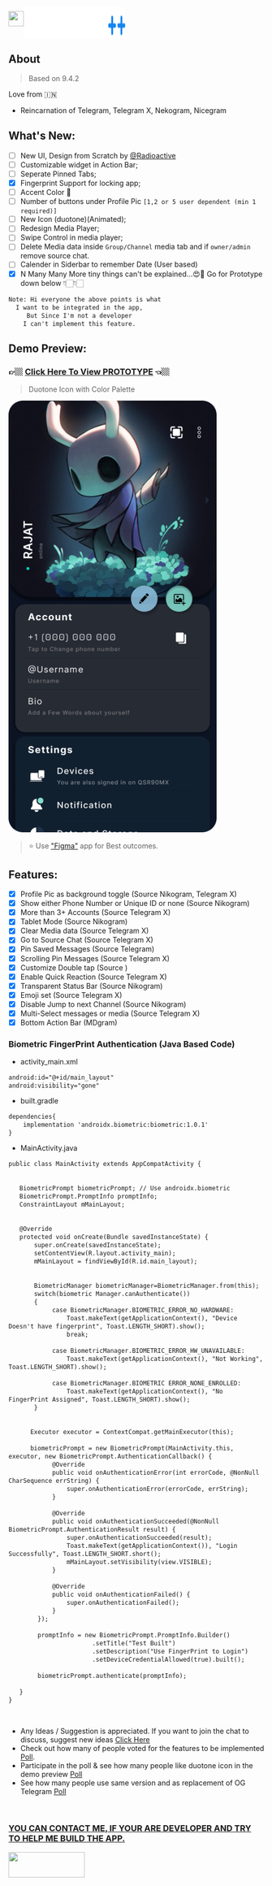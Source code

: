 # <img src="https://github.com/Coolboyrajat/Flaticons/blob/main/svg/Star%202.svg" height="30" width="30" /><img align="center" src="TeleGram ++.svg" height="60" width="200" />

## About 
>Based on 9.4.2

Love from 🇮🇳
- Reincarnation of Telegram, Telegram X, Nekogram, Nicegram 

## What's New:

- [ ] New UI, Design from Scratch by [@Radioactive](https://github.com/Coolboyrajat)
- [ ] Customizable widget in Action Bar;
- [ ] Seperate Pinned Tabs;
- [x] Fingerprint Support for locking app;
- [ ] Accent Color 🎨
- [ ] Number of buttons under Profile Pic `[1,2 or 5 user dependent (min 1 required)]`
- [ ] New Icon (duotone)(Animated);
- [ ] Redesign Media Player;
- [ ] Swipe Control in media player;
- [ ] Delete Media data inside `Group/Channel` media tab and if `owner/admin` remove source chat.
- [ ] Calender in Siderbar to remember Date (User based)
- [x] N Many Many More tiny things can't be explained...😍🥳 Go for Prototype down below 👇🏻👇🏻

```
Note: Hi everyone the above points is what 
  I want to be integrated in the app,
     But Since I'm not a developer 
    I can't implement this feature.
```

## Demo Preview: <br>

### 👉🏼 [Click Here To View PROTOTYPE](https://www.figma.com/proto/4OuObhrp6NOdEuZ1c1UGBy/Telegram?node-id=645%3A74&scaling=min-zoom&page-id=0%3A1&starting-point-node-id=645%3A74) 👈🏼
>Duotone Icon with Color Palette

<img src="Screenshot.png" height="850" width="410" /> <br>

> ⭐ Use ["Figma"](https://play.google.com/store/apps/details?id=com.figma.mirror&hl=en&gl=US&referrer=utm_source%3Dgoogle%26utm_medium%3Dorganic%26utm_term%3Dfigma+app&pcampaignid=APPU_1_ckfbY8zmHqeNseMP1-6YmAs&pli=1) app for Best outcomes.



## Features:

- [x] Profile Pic as background toggle (Source Nikogram, Telegram X)
- [x] Show either Phone Number or Unique ID or none (Source Nikogram)
- [x] More than 3+ Accounts (Source Telegram X)
- [x] Tablet Mode (Source Nikogram)
- [x] Clear Media data (Source Telegram X)
- [x] Go to Source Chat (Source Telegram X)
- [x] Pin Saved Messages (Source Telegram)
- [x] Scrolling Pin Messages (Source Telegram X)
- [x] Customize Double tap (Source )
- [x] Enable Quick Reaction (Source Telegram X)
- [x] Transparent Status Bar (Source Nikogram)
- [x] Emoji set (Source Telegram X)
- [x] Disable Jump to next Channel (Source Nikogram)
- [x] Multi-Select messages or media (Source Telegram X)
- [x] Bottom Action Bar (MDgram)

### Biometric FingerPrint Authentication (Java Based Code)

- activity_main.xml
```
android:id="@+id/main_layout"
android:visibility="gone"
```

- built.gradle
```
dependencies{
    implementation 'androidx.biometric:biometric:1.0.1'
}
```

- MainActivity.java
```
public class MainActivity extends AppCompatActivity {
    

   BiometricPrompt biometricPrompt; // Use androidx.biometric
   BiometricPrompt.PromptInfo promptInfo;
   ConstraintLayout mMainLayout;


   @Override
   protected void onCreate(Bundle savedInstanceState) {
       super.onCreate(savedInstanceState);
       setContentView(R.layout.activity_main);
       mMainLayout = findViewById(R.id.main_layout);


       BiometricManager biometricManager=BiometricManager.from(this);
       switch(biometric Manager.canAuthenticate())
       {
            case BiometricManager.BIOMETRIC_ERROR_NO_HARDWARE:
                Toast.makeText(getApplicationContext(), "Device Doesn't have fingerprint", Toast.LENGTH_SHORT).show();
                break;

            case BiometricManager.BIOMETRIC_ERROR_HW_UNAVAILABLE:
                Toast.makeText(getApplicationContext(), "Not Working", Toast.LENGTH_SHORT).show();

            case BiometricManager.BIOMETRIC ERROR_NONE_ENROLLED:
                Toast.makeText(getApplicationContext(), "No FingerPrint Assigned", Toast.LENGTH_SHORT).show();
       }

       
      Executor executor = ContextCompat.getMainExecutor(this);

      biometricPrompt = new BiometricPrompt(MainActivity.this, executor, new BiometricPrompt.AuthenticationCallback() {
            @Override
            public void onAuthenticationError(int errorCode, @NonNull CharSequence errString) {
                super.onAuthenticationError(errorCode, errString);
            }

            @Override
            public void onAuthenticationSucceeded(@NonNull BiometricPrompt.AuthenticationResult result) {
                super.onAuthenticationSucceeded(result);
                Toast.makeText(getApplicationContext()), "Login Successfully", Toast.LENGTH_SHORT.short();
                mMainLayout.setVisibility(view.VISIBLE);
            }

            @Override
            public void onAuthenticationFailed() {
                super.onAuthenticationFailed();
            }
        });

        promptInfo = new BiometricPrompt.PromptInfo.Builder()
                       .setTitle("Test Built")
                       .setDescription("Use FingerPrint to Login")
                       .setDeviceCredentialAllowed(true).built();

        biometricPrompt.authenticate(promptInfo);

   }  
}
```
<br>

- Any Ideas / Suggestion is appreciated. If you want to join the chat to discuss, suggest new ideas [Click Here](https://discord.gg/YqeTbs3Y)
- Check out how many of people voted for the features to be implemented [Poll]().
- Participate in the poll & see how many people like duotone icon in the demo preview [Poll]()
- See how many people use same version and as replacement of OG Telegram [Poll]()

<br>

### [YOU CAN CONTACT ME, IF YOUR ARE DEVELOPER AND TRY TO HELP ME BUILD THE APP.]()
[<img src="https://assets-global.website-files.com/6257adef93867e50d84d30e2/636e0b5493894cf60b300587_full_logo_white_RGB.svg" height='50' width='150' />](https://discord.gg/YqeTbs3Y)
